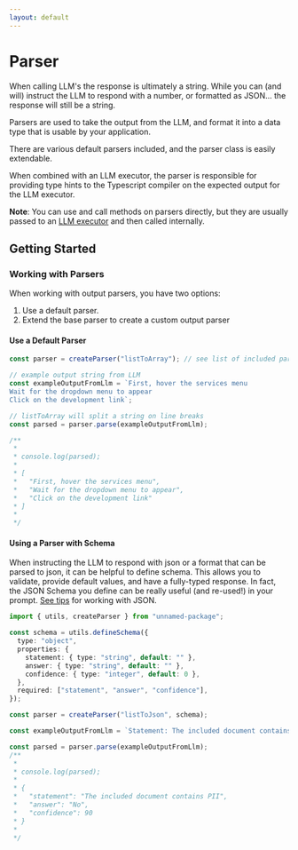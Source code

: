 ```yaml
---
layout: default
---
```


# Parser

When calling LLM's the response is ultimately a string. While you can (and will) instruct the LLM to respond with a number, or formatted as JSON... the response will still be a string.

Parsers are used to take the output from the LLM, and format it into a data type that is usable by your application.

There are various default parsers included, and the parser class is easily extendable.

When combined with an LLM executor, the parser is responsible for providing type hints to the Typescript compiler on the expected output for the LLM executor.

**Note**: You can use and call methods on parsers directly, but they are usually passed to an [LLM executor](/executor/index.html) and then called internally.

## Getting Started

### Working with Parsers

When working with output parsers, you have two options:

1. Use a default parser.
2. Extend the base parser to create a custom output parser

#### Use a Default Parser

```ts
const parser = createParser("listToArray"); // see list of included parsers

// example output string from LLM
const exampleOutputFromLlm = `First, hover the services menu
Wait for the dropdown menu to appear
Click on the development link`;

// listToArray will split a string on line breaks
const parsed = parser.parse(exampleOutputFromLlm);

/**
 *
 * console.log(parsed);
 *
 * [
 *   "First, hover the services menu",
 *   "Wait for the dropdown menu to appear",
 *   "Click on the development link"
 * ]
 *
 */
```

#### Using a Parser with Schema

When instructing the LLM to respond with json or a format that can be parsed to json, it can be helpful to define schema. This allows you to validate, provide default values, and have a fully-typed response. In fact, the JSON Schema you define can be really useful (and re-used!) in your prompt. [See tips](/examples/concepts/working-with-json) for working with JSON.

```ts
import { utils, createParser } from "unnamed-package";

const schema = utils.defineSchema({
  type: "object",
  properties: {
    statement: { type: "string", default: "" },
    answer: { type: "string", default: "" },
    confidence: { type: "integer", default: 0 },
  },
  required: ["statement", "answer", "confidence"],
});

const parser = createParser("listToJson", schema);

const exampleOutputFromLlm = `Statement: The included document contains PII\nAnswer: No\nConfidence: 90`;

const parsed = parser.parse(exampleOutputFromLlm);
/**
 *
 * console.log(parsed);
 *
 * {
 *   "statement": "The included document contains PII",
 *   "answer": "No",
 *   "confidence": 90
 * }
 *
 */
```
